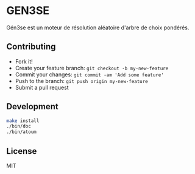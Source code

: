 # GEN3SE
Gén3se est un moteur de résolution aléatoire d'arbre de choix pondérés.

## Contributing

- Fork it!
- Create your feature branch: `git checkout -b my-new-feature`
- Commit your changes: `git commit -am 'Add some feature'`
- Push to the branch: `git push origin my-new-feature`
- Submit a pull request


## Development

```bash
make install
./bin/doc
./bin/atoum
```

## License
MIT
